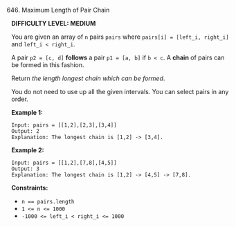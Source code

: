 646. Maximum Length of Pair Chain

**DIFFICULTY LEVEL: MEDIUM**

You are given an array of `n` pairs `pairs` where `pairs[i] = [left_i, right_i]` and `left_i < right_i`.

A pair `p2 = [c, d]` **follows** a pair `p1 = [a, b]` if `b < c`. A **chain** of pairs can be formed in this fashion.

Return *the length longest chain which can be formed*.

You do not need to use up all the given intervals. You can select pairs in any order.

 
**Example 1:**
```
Input: pairs = [[1,2],[2,3],[3,4]]
Output: 2
Explanation: The longest chain is [1,2] -> [3,4].
```


**Example 2:**
```
Input: pairs = [[1,2],[7,8],[4,5]]
Output: 3
Explanation: The longest chain is [1,2] -> [4,5] -> [7,8].
```
 

**Constraints:**

* `n == pairs.length`
* `1 <= n <= 1000`
* `-1000 <= left_i < right_i <= 1000`
